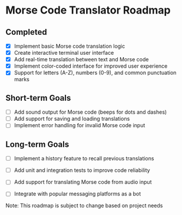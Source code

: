 # Morse Code Translator Roadmap

## Completed

- [x] Implement basic Morse code translation logic
- [x] Create interactive terminal user interface
- [x] Add real-time translation between text and Morse code
- [x] Implement color-coded interface for improved user experience
- [x] Support for letters (A-Z), numbers (0-9), and common punctuation marks

## Short-term Goals

- [ ] Add sound output for Morse code (beeps for dots and dashes)
- [ ] Add support for saving and loading translations
- [ ] Implement error handling for invalid Morse code input

## Long-term Goals

- [ ] Implement a history feature to recall previous translations
- [ ] Add unit and integration tests to improve code reliability
- [ ] Add support for translating Morse code from audio input
- [ ] Integrate with popular messaging platforms as a bot


Note: This roadmap is subject to change based on project needs